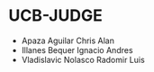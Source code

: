 # UCB-JUDGE
- Apaza Aguilar Chris Alan
- Illanes Bequer Ignacio Andres
- Vladislavic Nolasco Radomir Luis
